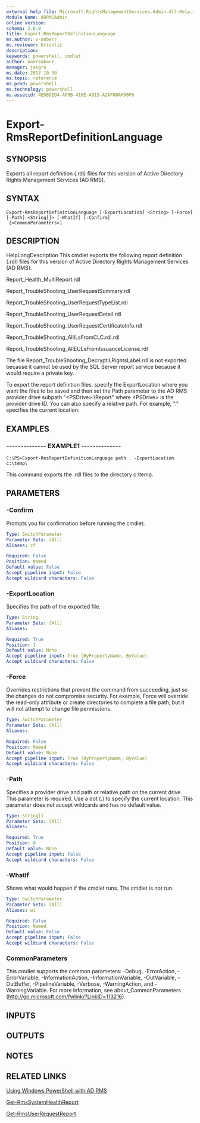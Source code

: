 ```yaml
---
external help file: Microsoft.RightsManagementServices.Admin.dll-Help.xml
Module Name: ADRMSAdmin
online version: 
schema: 2.0.0
title: Export-RmsReportDefinitionLanguage
ms.author: v-anbarr
ms.reviewer: brianlic
description: 
keywords: powershell, cmdlet
author: andreabarr
manager: jasgro
ms.date: 2017-10-30
ms.topic: reference
ms.prod: powershell
ms.technology: powershell
ms.assetid: 4ED8DED4-AF0B-416E-A815-A2AF00AFD6F0
---
```


# Export-RmsReportDefinitionLanguage

## SYNOPSIS
Exports all report definition (.rdl) files for this version of Active Directory Rights Management Services (AD RMS).

## SYNTAX

```
Export-RmsReportDefinitionLanguage [-ExportLocation] <String> [-Force] [-Path] <String[]> [-WhatIf] [-Confirm]
 [<CommonParameters>]
```

## DESCRIPTION
HelpLongDescription This cmdlet exports the following report definition (.rdl) files for this version of Active Directory Rights Management Services (AD RMS).

Report_Health_MultiReport.rdl

Report_TroubleShooting_UserRequestSummary.rdl

Report_TroubleShooting_UserRequestTypeList.rdl

Report_TroubleShooting_UserRequestDetail.rdl

Report_TroubleShooting_UserRequestCertificateInfo.rdl

Report_TroubleShooting_AllILsFromCLC.rdl.rdl

Report_TroubleShooting_AllEULsFromIssuanceLicense.rdl

The file Report_TroubleShooting_DecryptILRightsLabel.rdl is not exported because it cannot be used by the SQL Server report service because it would require a private key.

To export the report definition files, specify the ExportLocation where you want the files to be saved and then set the Path parameter to the AD RMS provider drive subpath "\<PSDrive\>:\Report" where \<PSDrive\> is the provider drive ID.
You can also specify a relative path.
For example, "." specifies the current location.

## EXAMPLES

### --------------  EXAMPLE1 --------------
```
C:\PS>Export-RmsReportDefinitionLanguage path . -ExportLocation c:\temp\
```

This command exports the .rdl files to the directory c:\temp\.

## PARAMETERS

### -Confirm
Prompts you for confirmation before running the cmdlet.

```yaml
Type: SwitchParameter
Parameter Sets: (All)
Aliases: cf

Required: False
Position: Named
Default value: False
Accept pipeline input: False
Accept wildcard characters: False
```

### -ExportLocation
Specifies the path of the exported file.

```yaml
Type: String
Parameter Sets: (All)
Aliases: 

Required: True
Position: 1
Default value: None
Accept pipeline input: True (ByPropertyName, ByValue)
Accept wildcard characters: False
```

### -Force
Overrides restrictions that prevent the command from succeeding, just so the changes do not compromise security.
For example, Force will override the read-only attribute or create directories to complete a file path, but it will not attempt to change file permissions.

```yaml
Type: SwitchParameter
Parameter Sets: (All)
Aliases: 

Required: False
Position: Named
Default value: None
Accept pipeline input: True (ByPropertyName, ByValue)
Accept wildcard characters: False
```

### -Path
Specifies a provider drive and path or relative path on the current drive.
This parameter is required.
Use a dot (.) to specify the current location.
This parameter does not accept wildcards and has no default value.

```yaml
Type: String[]
Parameter Sets: (All)
Aliases: 

Required: True
Position: 0
Default value: None
Accept pipeline input: False
Accept wildcard characters: False
```

### -WhatIf
Shows what would happen if the cmdlet runs.
The cmdlet is not run.

```yaml
Type: SwitchParameter
Parameter Sets: (All)
Aliases: wi

Required: False
Position: Named
Default value: False
Accept pipeline input: False
Accept wildcard characters: False
```

### CommonParameters
This cmdlet supports the common parameters: -Debug, -ErrorAction, -ErrorVariable, -InformationAction, -InformationVariable, -OutVariable, -OutBuffer, -PipelineVariable, -Verbose, -WarningAction, and -WarningVariable. For more information, see about_CommonParameters (http://go.microsoft.com/fwlink/?LinkID=113216).

## INPUTS

## OUTPUTS

## NOTES

## RELATED LINKS

[Using Windows PowerShell with AD RMS](http://go.microsoft.com/fwlink/?LinkId=136806)

[Get-RmsSystemHealthReport](./Get-RmsSystemHealthReport.md)

[Get-RmsUserRequestReport](./Get-RmsUserRequestReport.md)

